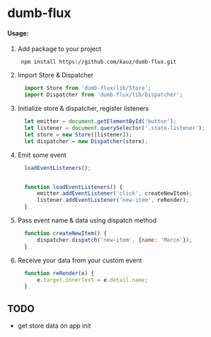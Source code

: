 # dumb-flux

#### Usage:

1. Add package to your project

        npm install https://github.com/kauz/dumb-flux.git

2. Import Store & Dispatcher

      ```js
        import Store from 'dumb-flux/lib/Store';
        import Dispatcher from 'dumb-flux/lib/Dispatcher';
      ```
3. Initialize store & dispatcher, register listeners

      ```js
        let emitter = document.getElementById('button');
        let listener = document.querySelector('.state-listener');
        let store = new Store([listener]);
        let dispatcher = new Dispatcher(store);

4. Emit some event

      ```js
        loadEventListeners();


        function loadEventListeners() {
            emitter.addEventListener('click', createNewItem);
            listener.addEventListener('new-item', reRender);
        }
      ```
5. Pass event name & data using dispatch method

      ```js
        function createNewItem() {
            dispatcher.dispatch('new-item', {name: 'Marco'});
        }
      ```
5. Receive your data from your custom event

      ```js
        function reRender(e) {
            e.target.innerText = e.detail.name;
        }
      ```


## TODO

- get store data on app init
